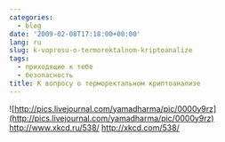 ```yaml
---
categories:
  - blog
date: '2009-02-08T17:18:00+00:00'
lang: ru
slug: k-voprosu-o-termorektalnom-kriptoanalize
tags:
  - приходящие к тебе
  - безопасность
title: К вопросу о терморектальном криптоанализе
---
```




![http://pics.livejournal.com/yamadharma/pic/0000y9rz](http://pics.livejournal.com/yamadharma/pic/0000y9rz) http://www.xkcd.ru/538/ http://xkcd.com/538/